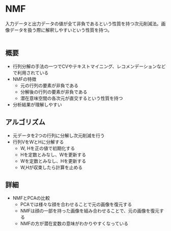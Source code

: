# NMF
入力データと出力データの値が全て非負であるという性質を持つ次元削減法。画像データを扱う際に解釈しやすいという性質を持つ。<br>
<br>

## 概要
- 行列分解の手法の一つでCVやテキストマイニング、レコメンデーションなどで利用されている
- NMFの特徴
  - 元の行列の要素が非負である
  - 分解後の行列の要素が非負である
  - 潜在意味空間の各次元が直交するという性質を持つ
- 分析結果が理解しやすい<br>

## アルゴリズム
- 元データを2つの行列に分解し次元削減を行う
- 行列VをWとHに分解する
  - W, Hを正の値で初期化する
  - Hを定数とみなし、Wを更新する
  - Wを定数とみなし、Hを更新する
  - W,Hが収束したら計算を止める<br>

## 詳細
- NMFとPCAの比較
  - PCAでは様々な顔を合わせることで元の画像を復元する
  - NMFは顔の一部を持った画像を組み合わせることで、元の画像を復元する
  - NMFの方が潜在変数の意味がわかりやすくなっている
